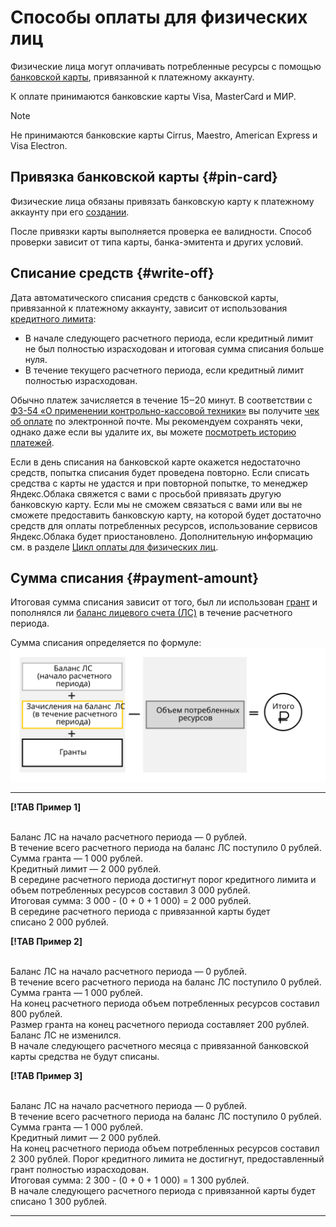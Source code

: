 # Способы оплаты для физических лиц

Физические лица могут оплачивать потребленные ресурсы с помощью [банковской карты](#debit-card), привязанной к платежному аккаунту.

К оплате принимаются банковские карты Visa, MasterCard и МИР.
> [!NOTE]
> Не принимаются банковские карты Cirrus, Maestro, American Express и Visa Electron.

## Привязка банковской карты {#pin-card}

Физические лица обязаны привязать банковскую карту к платежному аккаунту при его [создании](../quickstart/index.md).

После привязки карты выполняется проверка ее валидности. Способ проверки зависит от типа карты, банка-эмитента и других условий.

## Списание средств {#write-off}

Дата автоматического списания средств с банковской карты, привязанной к платежному аккаунту, зависит от использования [кредитного лимита](../concepts/credit-limit.md):

- В начале следующего расчетного периода, если кредитный лимит не был полностью израсходован и итоговая сумма списания больше нуля. 
- В течение текущего расчетного периода, если кредитный лимит полностью израсходован.

Обычно платеж зачисляется в течение 15‒20 минут. В соответствии с  [ФЗ-54 «О применении контрольно-кассовой техники»](http://base.garant.ru/12130951/) вы получите [чек об оплате](../concepts/individual-bill.md) по электронной почте. Мы рекомендуем сохранять чеки, однако даже если вы удалите их, вы можете [посмотреть историю платежей](../operations/check-bill-history.md).

Если в день списания на банковской карте окажется недостаточно средств, попытка списания будет проведена повторно. Если списать средства с карты не удастся и при повторной попытке, то менеджер Яндекс.Облака свяжется с вами с просьбой привязать другую банковскую карту. Если мы не сможем связаться с вами или вы не сможете предоставить банковскую карту, на которой будет достаточно средств для оплаты потребленных ресурсов, использование сервисов Яндекс.Облака будет приостановлено. Дополнительную информацию см. в разделе [Цикл оплаты для физических лиц](billing-cycle-individual.md).


## Сумма списания {#payment-amount}

Итоговая сумма списания зависит от того, был ли использован [грант](../concepts/bonus-account.md) и пополнялся ли [баланс лицевого счета (ЛС)](../concepts/personal-account.md#balance) в течение расчетного периода.

Сумма списания определяется по формуле:
![](../_assets/formula.svg)


  ---  
      
 **[!TAB Пример 1]**
 
<br/>Баланс ЛС на начало расчетного периода — 0 рублей. 
<br/>В течение всего расчетного периода на баланс ЛС поступило 0 рублей.
<br/>Сумма гранта — 1 000 рублей.
<br/>Кредитный лимит — 2 000 рублей.
<br/>В середине расчетного периода достигнут порог кредитного лимита и объем потребленных ресурсов составил 3 000 рублей. 
<br/>Итоговая сумма: 3 000 - (0 + 0 + 1 000) = 2 000 рублей.
<br/>В середине расчетного периода с привязанной карты будет списано 2 000 рублей.
        
 **[!TAB Пример 2]**
 
<br/>Баланс ЛС на начало расчетного периода — 0 рублей. 
<br/>В течение всего расчетного периода на баланс ЛС поступило 0 рублей.
<br/>Сумма гранта — 1 000 рублей.
<br/>На конец расчетного периода объем потребленных ресурсов составил 800 рублей.
<br/>Размер гранта на конец расчетного периода составляет 200 рублей. Баланс ЛС не изменился.
<br/>В начале следующего расчетного месяца с привязанной банковской карты средства не будут списаны.    
  
 **[!TAB Пример 3]**
   
<br/>Баланс ЛС на начало расчетного периода — 0 рублей. 
<br/>В течение всего расчетного периода на баланс ЛС поступило 0 рублей.
<br/>Сумма гранта — 1 000 рублей.
<br/>Кредитный лимит — 2 000 рублей.
<br/>На конец расчетного периода объем потребленных ресурсов составил 2 300 рублей. Порог кредитного лимита не достигнут, предоставленный грант полностью израсходован.
<br/>Итоговая сумма: 2 300 - (0 + 0 + 1 000) = 1 300 рублей.
<br/>В начале следующего расчетного периода с привязанной карты будет списано 1 300 рублей.
       
  ---    

